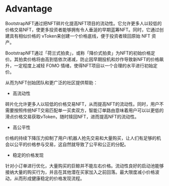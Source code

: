 # Advantage

BootstrapNFT通过把NFT碎片化提高NFT项目的流动性。它允许更多人以较低的价格交易NFT，使更多投资者能够拥有令人垂涎的早期蓝筹NFT。同时，它通过创建具有相似价格的 vToken来创建一个价格底线，便于投资者赎回原始 NFT 资产。

BootstrapNFT通过「荷兰式拍卖」，或称「降价式拍卖」为NFT的初始价格定价。其拍卖价格将由高到低依次递减，防止因早期投机和炒作导致新NFT的价格飙升，一定程度上减轻 FOMO 情绪，使得NFT项目以一个合理的水平进行初始定价。

从而为NFT创始团队和更广泛的社区提供帮助：
* 高流动性

碎片化允许更多人以较低的价格交易NFT，从而提高NFT的流动性。同时，用户不需要按照传统NFT交易匹配单一买卖双方，智能订单路由意味着用户可以以更低的滑点价格交易获取vToken，随时赎回NFT，进而提高NFT的流动性。

* 高公平性

价格的持续下降压力抑制了用户/机器人抢先交易和大量购买，让人们有足够的机会以公平的价格参与交易，这自然就导致了公平和公正的分配。

* 稳定的价格发现

针对小订单进行优化，大量购买的巨鲸并不能左右价格。流动性良好的启动池能够接纳大量的购买行为，并且在其他潜在买家加入之前回落。最大限度减小价格波动，从而形成健康稳定的价格发现流程。
